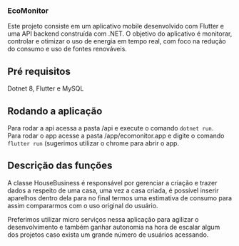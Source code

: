 ### EcoMonitor

Este projeto consiste em um aplicativo mobile desenvolvido com Flutter e uma API backend construída com .NET. O objetivo do aplicativo é monitorar, controlar e otimizar o uso de energia em tempo real, com foco na redução do consumo e uso de fontes renováveis.

## Pré requisitos 
Dotnet 8, Flutter e MySQL

## Rodando a aplicação
Para rodar a api acessa a pasta /api e execute o comando `dotnet run`. <br/>
Para rodar o app acesse a pasta /app/ecomonitor.app e digite o comando `flutter run` (sugerimos utilizar o chrome para abrir o app.

## Descrição das funções
A classe HouseBusiness é responsável por gerenciar a criação e trazer dados a respeito de uma casa, uma vez a casa criada, é possível inserir aparelhos dentro dela para no final termos uma estimativa de consumo para assim compararmos com o uso original do usuário.

Preferimos utilizar micro serviços nessa aplicação para agilizar o desenvolvimento e também ganhar autonomia na hora de escalar algum dos projetos caso exista um grande número de usuários acessando. 

